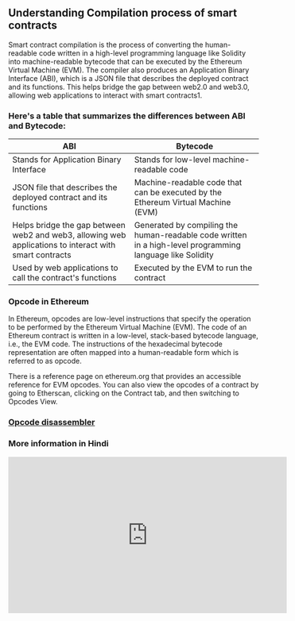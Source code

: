 ## Understanding Compilation process of smart contracts

Smart contract compilation is the process of converting the human-readable code written in a high-level programming language like Solidity into machine-readable bytecode that can be executed by the Ethereum Virtual Machine (EVM). The compiler also produces an Application Binary Interface (ABI), which is a JSON file that describes the deployed contract and its functions. This helps bridge the gap between web2.0 and web3.0, allowing web applications to interact with smart contracts1.

### Here's a table that summarizes the differences between ABI and Bytecode:

| ABI | Bytecode |
| --- | --- |
| Stands for Application Binary Interface | Stands for low-level machine-readable code |
| JSON file that describes the deployed contract and its functions | Machine-readable code that can be executed by the Ethereum Virtual Machine (EVM) |
| Helps bridge the gap between web2 and web3, allowing web applications to interact with smart contracts | Generated by compiling the human-readable code written in a high-level programming language like Solidity |
| Used by web applications to call the contract's functions | Executed by the EVM to run the contract |


### Opcode in Ethereum

In Ethereum, opcodes are low-level instructions that specify the operation to be performed by the Ethereum Virtual Machine (EVM). The code of an Ethereum contract is written in a low-level, stack-based bytecode language, i.e., the EVM code. The instructions of the hexadecimal bytecode representation are often mapped into a human-readable form which is referred to as opcode.

There is a reference page on ethereum.org that provides an accessible reference for EVM opcodes. You can also view the opcodes of a contract by going to Etherscan, clicking on the Contract tab, and then switching to Opcodes View.

### [Opcode disassembler](https://etherscan.io/opcode-tool)

### More information in Hindi

<iframe width="560" height="315" src="https://www.youtube.com/embed/opHjPETCh68" title="YouTube video player" frameborder="0" allow="accelerometer; autoplay; clipboard-write; encrypted-media; gyroscope; picture-in-picture; web-share" allowfullscreen></iframe>